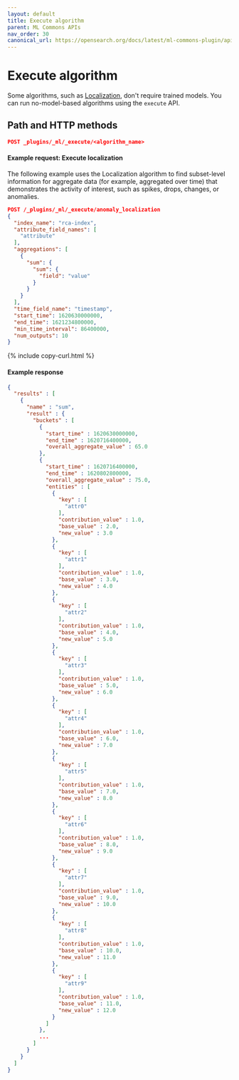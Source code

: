 ```yaml
---
layout: default
title: Execute algorithm 
parent: ML Commons APIs
nav_order: 30
canonical_url: https://opensearch.org/docs/latest/ml-commons-plugin/api/execute-algorithm/
---
```


# Execute algorithm

Some algorithms, such as [Localization]({{site.url}}{{site.baseurl}}/ml-commons-plugin/algorithms#localization), don't require trained models. You can run no-model-based algorithms using the `execute` API.

## Path and HTTP methods

```json
POST _plugins/_ml/_execute/<algorithm_name>
```

#### Example request: Execute localization 

The following example uses the Localization algorithm to find subset-level information for aggregate data (for example, aggregated over time) that demonstrates the activity of interest, such as spikes, drops, changes, or anomalies.

```json
POST /_plugins/_ml/_execute/anomaly_localization
{
  "index_name": "rca-index",
  "attribute_field_names": [
    "attribute"
  ],
  "aggregations": [
    {
      "sum": {
        "sum": {
          "field": "value"
        }
      }
    }
  ],
  "time_field_name": "timestamp",
  "start_time": 1620630000000,
  "end_time": 1621234800000,
  "min_time_interval": 86400000,
  "num_outputs": 10
}
```
{% include copy-curl.html %}

#### Example response

```json
{
  "results" : [
    {
      "name" : "sum",
      "result" : {
        "buckets" : [
          {
            "start_time" : 1620630000000,
            "end_time" : 1620716400000,
            "overall_aggregate_value" : 65.0
          },
          {
            "start_time" : 1620716400000,
            "end_time" : 1620802800000,
            "overall_aggregate_value" : 75.0,
            "entities" : [
              {
                "key" : [
                  "attr0"
                ],
                "contribution_value" : 1.0,
                "base_value" : 2.0,
                "new_value" : 3.0
              },
              {
                "key" : [
                  "attr1"
                ],
                "contribution_value" : 1.0,
                "base_value" : 3.0,
                "new_value" : 4.0
              },
              {
                "key" : [
                  "attr2"
                ],
                "contribution_value" : 1.0,
                "base_value" : 4.0,
                "new_value" : 5.0
              },
              {
                "key" : [
                  "attr3"
                ],
                "contribution_value" : 1.0,
                "base_value" : 5.0,
                "new_value" : 6.0
              },
              {
                "key" : [
                  "attr4"
                ],
                "contribution_value" : 1.0,
                "base_value" : 6.0,
                "new_value" : 7.0
              },
              {
                "key" : [
                  "attr5"
                ],
                "contribution_value" : 1.0,
                "base_value" : 7.0,
                "new_value" : 8.0
              },
              {
                "key" : [
                  "attr6"
                ],
                "contribution_value" : 1.0,
                "base_value" : 8.0,
                "new_value" : 9.0
              },
              {
                "key" : [
                  "attr7"
                ],
                "contribution_value" : 1.0,
                "base_value" : 9.0,
                "new_value" : 10.0
              },
              {
                "key" : [
                  "attr8"
                ],
                "contribution_value" : 1.0,
                "base_value" : 10.0,
                "new_value" : 11.0
              },
              {
                "key" : [
                  "attr9"
                ],
                "contribution_value" : 1.0,
                "base_value" : 11.0,
                "new_value" : 12.0
              }
            ]
          },
          ...
        ]
      }
    }
  ]
}
```

